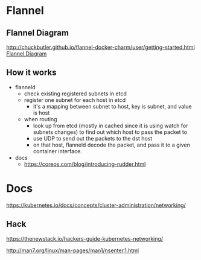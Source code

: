 # Flannel
## Flannel Diagram
http://chuckbutler.github.io/flannel-docker-charm/user/getting-started.html
[Flannel Diagram](http://chuckbutler.github.io/flannel-docker-charm/images/flannel-topology.png)

## How it works
* flanneld
  * check existing registered subnets in etcd
  * register one subnet for each host in etcd
    * it's a mapping between subnet to host, key is subnet, and value is host
  * when routing
    * look up from etcd (mostly in cached since it is using watch for subnets changes) to find out which host to pass the packet to
    * use UDP to send out the packets to the dst host
    * on that host, flanneld decode the packet, and pass it to a given container interface.
* docs
  * https://coreos.com/blog/introducing-rudder.html

# Docs
https://kubernetes.io/docs/concepts/cluster-administration/networking/

## Hack
https://thenewstack.io/hackers-guide-kubernetes-networking/

http://man7.org/linux/man-pages/man1/nsenter.1.html
